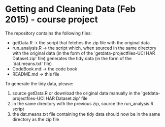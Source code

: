 # Getting and Cleaning Data (Feb 2015) - course project

The repository contains the following files:
 - getData.R -> the script that fetches the zip file with the original data
 - run_analysis.R -> the script which, when sourced in the same directory with the original data (in the form of the 'getdata-projectfiles-UCI HAR Dataset.zip' file) generates the tidy data (in the form of the 'dat.means.txt' file)
 - CodeBook.md -> the code book
 - README.md -> this file

To generate the tidy data, please:
 1. source getData.R or download the original data manually in the 'getdata-projectfiles-UCI HAR Dataset.zip' file
 2. in the same directory with the previous zip, source the run_analysis.R script
 3. the dat.means.txt file containing the tidy data should now be in the same directory as the zip file
 
